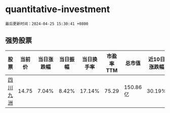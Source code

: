 # quantitative-investment

`最后更新时间：2024-04-25 15:30:41 +0800`

## 强势股票

|股票|当前价|当日涨跌幅|当日振幅|当日换手率|市盈率TTM|总市值|近10日涨跌幅|
|----|----|----|----|----|----|----|----|
|[四川九洲](https://xueqiu.com/S/SZ000801)|14.75|7.04%|8.42%|17.14%|75.29|150.86亿|30.19%|
